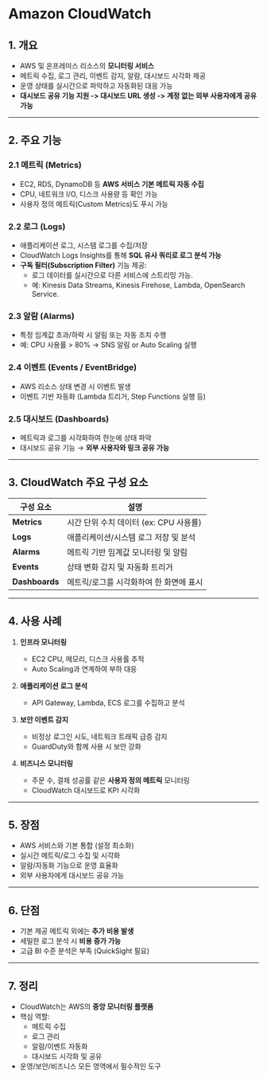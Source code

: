# Amazon CloudWatch 
## 1. 개요
- AWS 및 온프레미스 리소스의 **모니터링 서비스**
- 메트릭 수집, 로그 관리, 이벤트 감지, 알람, 대시보드 시각화 제공
- 운영 상태를 실시간으로 파악하고 자동화된 대응 가능
- **대시보드 공유 기능 지원 -> 대시보드 URL 생성 -> 계정 없는 외부 사용자에게 공유 가능**

---

## 2. 주요 기능

### 2.1 메트릭 (Metrics)
- EC2, RDS, DynamoDB 등 **AWS 서비스 기본 메트릭 자동 수집**
- CPU, 네트워크 I/O, 디스크 사용량 등 확인 가능
- 사용자 정의 메트릭(Custom Metrics)도 푸시 가능

### 2.2 로그 (Logs)
- 애플리케이션 로그, 시스템 로그를 수집/저장
- CloudWatch Logs Insights를 통해 **SQL 유사 쿼리로 로그 분석 가능**
- **구독 필터(Subscription Filter)** 기능 제공:
  - 로그 데이터를 실시간으로 다른 서비스에 스트리밍 가능.
  - 예: Kinesis Data Streams, Kinesis Firehose, Lambda, OpenSearch Service.

### 2.3 알람 (Alarms)
- 특정 임계값 초과/하락 시 알림 또는 자동 조치 수행
- 예: CPU 사용률 > 80% → SNS 알림 or Auto Scaling 실행

### 2.4 이벤트 (Events / EventBridge)
- AWS 리소스 상태 변경 시 이벤트 발생
- 이벤트 기반 자동화 (Lambda 트리거, Step Functions 실행 등)

### 2.5 대시보드 (Dashboards)
- 메트릭과 로그를 시각화하여 한눈에 상태 파악
- 대시보드 공유 기능 → **외부 사용자와 링크 공유 가능**

---

## 3. CloudWatch 주요 구성 요소

| 구성 요소 | 설명 |
|-----------|------|
| **Metrics** | 시간 단위 수치 데이터 (ex: CPU 사용률) |
| **Logs** | 애플리케이션/시스템 로그 저장 및 분석 |
| **Alarms** | 메트릭 기반 임계값 모니터링 및 알림 |
| **Events** | 상태 변화 감지 및 자동화 트리거 |
| **Dashboards** | 메트릭/로그를 시각화하여 한 화면에 표시 |

---

## 4. 사용 사례
1. **인프라 모니터링**
   - EC2 CPU, 메모리, 디스크 사용률 추적
   - Auto Scaling과 연계하여 부하 대응

2. **애플리케이션 로그 분석**
   - API Gateway, Lambda, ECS 로그를 수집하고 분석

3. **보안 이벤트 감지**
   - 비정상 로그인 시도, 네트워크 트래픽 급증 감지
   - GuardDuty와 함께 사용 시 보안 강화

4. **비즈니스 모니터링**
   - 주문 수, 결제 성공률 같은 **사용자 정의 메트릭** 모니터링
   - CloudWatch 대시보드로 KPI 시각화

---

## 5. 장점
- AWS 서비스와 기본 통합 (설정 최소화)
- 실시간 메트릭/로그 수집 및 시각화
- 알람/자동화 기능으로 운영 효율화
- 외부 사용자에게 대시보드 공유 가능

---

## 6. 단점
- 기본 제공 메트릭 외에는 **추가 비용 발생**
- 세밀한 로그 분석 시 **비용 증가 가능**
- 고급 BI 수준 분석은 부족 (QuickSight 필요)

---

## 7. 정리
- CloudWatch는 AWS의 **중앙 모니터링 플랫폼**
- 핵심 역할:
  - 메트릭 수집
  - 로그 관리
  - 알람/이벤트 자동화
  - 대시보드 시각화 및 공유
- 운영/보안/비즈니스 모든 영역에서 필수적인 도구
